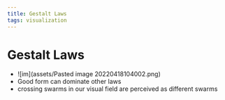 ```yaml
---
title: Gestalt Laws
tags: visualization
---
```


# Gestalt Laws
- ![im](assets/Pasted image 20220418104002.png)
- Good form can dominate other laws
- crossing swarms in our visual field are perceived as different swarms










